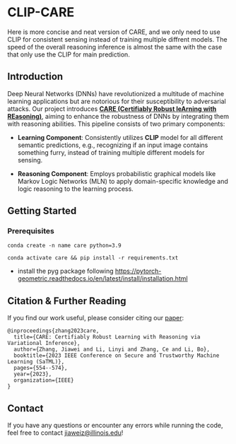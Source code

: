 # CLIP-CARE

Here is more concise and neat version of CARE, and we only need to use CLIP for consistent sensing instead of training multiple diffrent models. The speed of the overall reasoning inference is almost the same with the case that only use the CLIP for main prediction.

## Introduction

Deep Neural Networks (DNNs) have revolutionized a multitude of machine learning applications but are notorious for their susceptibility to adversarial attacks. Our project introduces [**CARE (Certifiably Robust leArning with REasoning)**](https://arxiv.org/abs/2209.05055), aiming to enhance the robustness of DNNs by integrating them with reasoning abilities. This pipeline consists of two primary components:

- **Learning Component**: Consistently utilizes **CLIP** model for all different semantic predictions, e.g., recognizing if an input image contains something furry, instead of training multiple different models for sensing.

- **Reasoning Component**: Employs probabilistic graphical models like Markov Logic Networks (MLN) to apply domain-specific knowledge and logic reasoning to the learning process.

## Getting Started

### Prerequisites

`conda create -n name care python=3.9`

`conda activate care && pip install -r requirements.txt`

- install the pyg package following https://pytorch-geometric.readthedocs.io/en/latest/install/installation.html

## Citation & Further Reading

If you find our work useful, please consider citing our [paper](https://arxiv.org/abs/2209.05055):

```
@inproceedings{zhang2023care,
  title={CARE: Certifiably Robust Learning with Reasoning via Variational Inference},
  author={Zhang, Jiawei and Li, Linyi and Zhang, Ce and Li, Bo},
  booktitle={2023 IEEE Conference on Secure and Trustworthy Machine Learning (SaTML)},
  pages={554--574},
  year={2023},
  organization={IEEE}
}
```

## Contact

If you have any questions or encounter any errors while running the code, feel free to contact [jiaweiz@illinois.edu](mailto:jiaweiz@illinois.edu)!